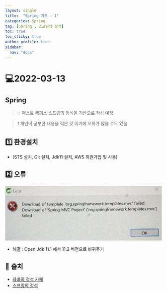 ```yaml
---
layout: single
title:  "Spring 기초 - 1"
categories: Spring
tag: [Spring , 스프링의 정석]
toc: true
toc_sticky: true
author_profile: true
sidebar:
  nav: "docs"
---
```


# 💻2022-03-13

## Spring

<!--Quote-->
> 💡 패스트 캠퍼스 스프링의 정석을 기반으로 작성 예정

> ❗ 개인이 공부한 내용을 적은 것 이기에 오류가 많을 수도 있음


## 1️⃣ 환경설치
- (STS 설치, Git 설치, Jdk11 설치, AWS 회원가입 및 사용)


## 2️⃣ 오류
![1.png](/assets/images/posts/2022-03-13/1.png)

- 해결 : Open Jdk 11.1 에서 11.2 버전으로 바꿔주기

## 📑 출처

 - [자바의 정석 카페](https://cafe.naver.com/javachobostudy)
 - [스프링의 정석](https://fastcampus.co.kr/dev_academy_nks)